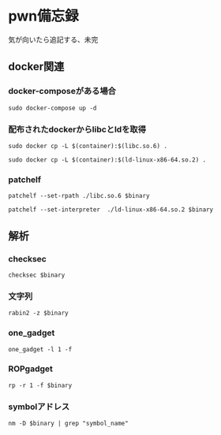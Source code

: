 # pwn備忘録
気が向いたら追記する、未完

## docker関連
### docker-composeがある場合
```sudo docker-compose up -d```
### 配布されたdockerからlibcとldを取得
```sudo docker cp -L $(container):$(libc.so.6) .```

```sudo docker cp -L $(container):$(ld-linux-x86-64.so.2) .```

### patchelf
```patchelf --set-rpath ./libc.so.6 $binary```

```patchelf --set-interpreter  ./ld-linux-x86-64.so.2 $binary```


## 解析

### checksec
```checksec $binary```
### 文字列
```rabin2 -z $binary```
### one_gadget
```one_gadget -l 1 -f```
### ROPgadget
```rp -r 1 -f $binary```
### symbolアドレス
```nm -D $binary | grep "symbol_name"```
